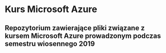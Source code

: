 # Kurs Microsoft Azure 
## Repozytorium zawierające pliki związane z kursem Microsoft Azure prowadzonym podczas semestru wiosennego 2019
